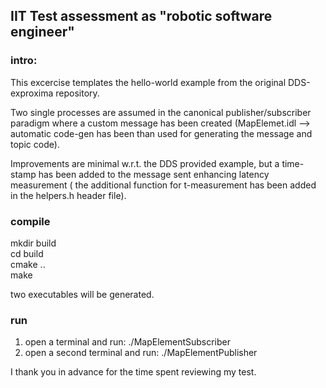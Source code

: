 
## IIT Test assessment as "robotic software engineer"

### intro:

This excercise templates the hello-world example from the original DDS-exproxima repository.<br>


 Two single processes are assumed in the canonical publisher/subscriber paradigm where a custom message has been created (MapElemet.idl --> automatic code-gen has been than used for generating the message and topic code). <br>

 Improvements are minimal w.r.t. the DDS provided example, but a time-stamp has been added to the message sent enhancing latency measurement ( the additional function for t-measurement has been added in the helpers.h header file).





### compile

mkdir build<br>
cd build<br>
cmake ..<br>
make <br>

two executables will be generated.

### run

1. open a terminal and run: ./MapElementSubscriber
2. open a second terminal and run: ./MapElementPublisher


 I thank you in advance for the time spent reviewing my test.

